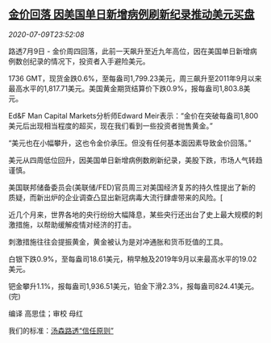 <!--1594338959000-->
[金价回落 因美国单日新增病例刷新纪录推动美元买盘](https://cn.reuters.com/article/precious-metals-0709-thur-idCNKBS24A3I8)
------

<div><i>2020-07-09T23:52:08</i></div><div class="StandardArticleBody_body"><p>路透7月9日 - 金价周四回落，此前一天飙升至近九年高位，因在美国单日新增病例数创纪录的情况下，投资者入手避险美元。 </p><p>1736 GMT，现货金跌0.6%，至每盎司1,799.23美元，周三飙升至2011年9月以来最高水平的1,817.71美元。美国黄金期货结算价下跌0.9%，报每盎司1,803.8美元。 </p><p>Ed&F Man Capital Markets分析师Edward Meir表示：“金价在突破每盎司1,800美元后出现相当程度的超买，现在我们看到一些投资者抛售黄金。” </p><p>“美元也在小幅攀升，这也令金价承压。但没有任何基本面因素导致金价回落。” </p><p>美元从四周低位回升，因美国单日新增病例数刷新纪录，美股下跌，市场人气转趋谨慎。 </p><p>美国联邦储备委员会(美联储/FED)官员周三对美国经济复苏的持久性提出了新的质疑，而新出炉的企业调查凸显出新冠病毒大流行肆虐带来的风险。[ </p><p>近几个月来，世界各地的央行纷纷大幅降息，某些央行还出台了史上最大规模的刺激措施，以帮助缓解疫情对经济的打击。 </p><p>刺激措施往往会提振黄金，黄金被认为是对冲通胀和货币贬值的工具。 </p><p>白银下跌0.9%，至每盎司18.61美元，稍早触及2019年9月以来最高水平的19.02美元。 </p><p>钯金攀升1.1%，报每盎司1,936.51美元，铂金下滑2.3%，报每盎司824.41美元。(完)         </p><div class="Attribution_container"><div class="Attribution_attribution"><p class="Attribution_content">编译 高思佳；审校 母红</p></div></div><div class="StandardArticleBody_trustBadgeContainer"><span class="StandardArticleBody_trustBadgeTitle">我们的标准：</span><span class="trustBadgeUrl"><a href="https://www.thomsonreuters.cn/content/dam/openweb/documents/pdf/china/brochures/about-us-1.pdf">汤森路透“信任原则”</a></span></div></div>
